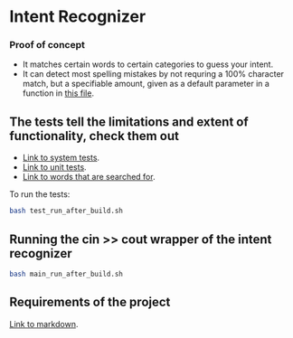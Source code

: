 # Intent Recognizer
### Proof of concept
- It matches certain words to certain categories to guess your intent.
- It can detect most spelling mistakes by not requring a 100% character match, but a specifiable amount, given as a 
default parameter in a function in [this file](include/are_words_similar.h#L36).

## The tests tell the limitations and extent of functionality, check them out
- [Link to system tests](./tests/recognize_intent_tests.cpp).
- [Link to unit tests](./tests/are_words_similar_tests.cpp).
- [Link to words that are searched for](./include/recognize_intent.h#L12).

To run the tests:

```bash
bash test_run_after_build.sh
```

## Running the cin >> cout wrapper of the intent recognizer

```bash
bash main_run_after_build.sh
```

## Requirements of the project
[Link to markdown](./challenges_IntentRecognizer.md).